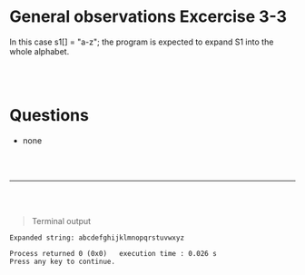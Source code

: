 # General observations Excercise 3-3

In this case s1[] = "a-z"; the program is expected to expand S1 into the whole alphabet.

<br> </br>

# Questions

- none

<br> </br>

---

<br> </br>

> Terminal output

```
Expanded string: abcdefghijklmnopqrstuvwxyz

Process returned 0 (0x0)   execution time : 0.026 s
Press any key to continue.




```
